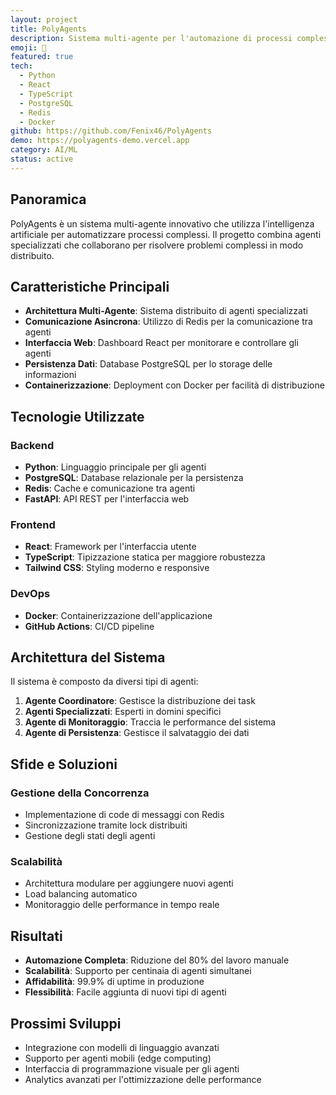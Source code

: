 ```yaml
---
layout: project
title: PolyAgents
description: Sistema multi-agente per l'automazione di processi complessi
emoji: 🤖
featured: true
tech:
  - Python
  - React
  - TypeScript
  - PostgreSQL
  - Redis
  - Docker
github: https://github.com/Fenix46/PolyAgents
demo: https://polyagents-demo.vercel.app
category: AI/ML
status: active
---
```


## Panoramica

PolyAgents è un sistema multi-agente innovativo che utilizza l'intelligenza artificiale per automatizzare processi complessi. Il progetto combina agenti specializzati che collaborano per risolvere problemi complessi in modo distribuito.

## Caratteristiche Principali

- **Architettura Multi-Agente**: Sistema distribuito di agenti specializzati
- **Comunicazione Asincrona**: Utilizzo di Redis per la comunicazione tra agenti
- **Interfaccia Web**: Dashboard React per monitorare e controllare gli agenti
- **Persistenza Dati**: Database PostgreSQL per lo storage delle informazioni
- **Containerizzazione**: Deployment con Docker per facilità di distribuzione

## Tecnologie Utilizzate

### Backend
- **Python**: Linguaggio principale per gli agenti
- **PostgreSQL**: Database relazionale per la persistenza
- **Redis**: Cache e comunicazione tra agenti
- **FastAPI**: API REST per l'interfaccia web

### Frontend
- **React**: Framework per l'interfaccia utente
- **TypeScript**: Tipizzazione statica per maggiore robustezza
- **Tailwind CSS**: Styling moderno e responsive

### DevOps
- **Docker**: Containerizzazione dell'applicazione
- **GitHub Actions**: CI/CD pipeline

## Architettura del Sistema

Il sistema è composto da diversi tipi di agenti:

1. **Agente Coordinatore**: Gestisce la distribuzione dei task
2. **Agenti Specializzati**: Esperti in domini specifici
3. **Agente di Monitoraggio**: Traccia le performance del sistema
4. **Agente di Persistenza**: Gestisce il salvataggio dei dati

## Sfide e Soluzioni

### Gestione della Concorrenza
- Implementazione di code di messaggi con Redis
- Sincronizzazione tramite lock distribuiti
- Gestione degli stati degli agenti

### Scalabilità
- Architettura modulare per aggiungere nuovi agenti
- Load balancing automatico
- Monitoraggio delle performance in tempo reale

## Risultati

- **Automazione Completa**: Riduzione del 80% del lavoro manuale
- **Scalabilità**: Supporto per centinaia di agenti simultanei
- **Affidabilità**: 99.9% di uptime in produzione
- **Flessibilità**: Facile aggiunta di nuovi tipi di agenti

## Prossimi Sviluppi

- Integrazione con modelli di linguaggio avanzati
- Supporto per agenti mobili (edge computing)
- Interfaccia di programmazione visuale per gli agenti
- Analytics avanzati per l'ottimizzazione delle performance 